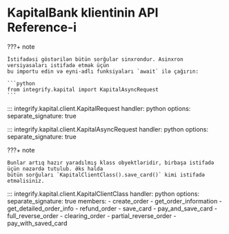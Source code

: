 # KapitalBank klientinin API Reference-i

???+ note

    İstifadəsi göstərilən bütün sorğular sinxrondur. Asinxron versiyasaları istifadə etmək üçün
    bu importu edin və eyni-adlı funksiyaları `await` ilə çağırın:

    ```python
    from integrify.kapital import KapitalAsyncRequest
    ```

::: integrify.kapital.client.KapitalRequest
    handler: python
    options:
      separate_signature: true

::: integrify.kapital.client.KapitalAsyncRequest
    handler: python
    options:
      separate_signature: true

???+ note

    Bunlar artıq hazır yaradılmış klass obyektləridir, birbaşa istifadə üçün nəzərdə tutulub. Əks halda
    bütün sorğuları `KapitalClientClass().save_card()` kimi istifadə etməlisiniz.

::: integrify.kapital.client.KapitalClientClass
    handler: python
    options:
      separate_signature: true
      members:
        - create_order
        - get_order_information
        - get_detailed_order_info
        - refund_order
        - save_card
        - pay_and_save_card
        - full_reverse_order
        - clearing_order
        - partial_reverse_order
        - pay_with_saved_card
